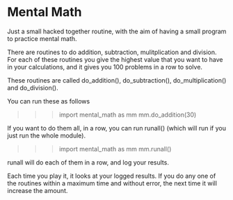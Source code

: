 # Mental Math

Just a small hacked together routine, with the aim
of having a small program to practice mental math.

There are routines to do addition, subtraction, mulitplication
and division.  For each of these routines you give the highest value
that you want to have in your calculations, and it gives
you 100 problems in a row to solve.

These routines are called do_addition(), do_subtraction(),
do_multiplication() and do_division().

You can run these as follows

>>> import mental_math as mm
>>> mm.do_addition(30)

If you want to do them all, in a row, you can run
runall() (which will run if you just run the whole module).

>>> import mental_math as mm
>>> mm.runall()

runall will do each of them in a row, and log your results.

Each time you play it, it looks at your logged results.  If you
do any one of the routines within a maximum time and without
error, the next time it will increase the amount.
